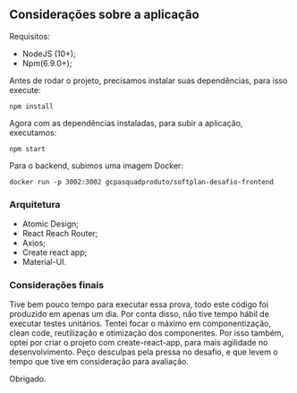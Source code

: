 ## Considerações sobre a aplicação

Requisitos:

- NodeJS (10+);
- Npm(6.9.0+);

Antes de rodar o projeto, precisamos instalar suas dependências, para isso execute:

```
npm install
```

Agora com as dependências instaladas, para subir a aplicação, executamos:

```
npm start
```

Para o backend, subimos uma imagem Docker:

```
docker run -p 3002:3002 gcpasquadproduto/softplan-desafio-frontend
```

### Arquitetura

- Atomic Design;
- React Reach Router;
- Axios;
- Create react app;
- Material-UI.

### Considerações finais

Tive bem pouco tempo para executar essa prova, todo este código foi produzido em apenas um dia.
Por conta disso, não tive tempo hábil de executar testes unitários. Tentei focar o máximo em
componentização, clean code, reutilização e otimização dos componentes.
Por isso também, optei por criar o projeto com create-react-app, para mais agilidade no desenvolvimento.
Peço desculpas pela pressa no desafio, e que levem o tempo que tive em consideração para avaliação.

Obrigado.
